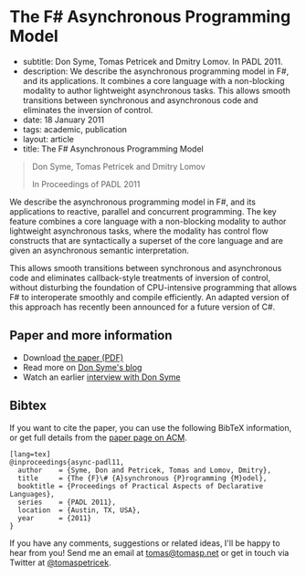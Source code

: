 # The F# Asynchronous Programming Model

 - subtitle: Don Syme, Tomas Petricek and Dmitry Lomov. In PADL 2011.
 - description: We describe the asynchronous programming model in F#, and its applications. It combines a core
     language with a non-blocking modality to author lightweight asynchronous tasks. This allows smooth
     transitions between synchronous and asynchronous code and eliminates the inversion of control.
 - date: 18 January 2011
 - tags: academic, publication
 - layout: article
 - title: The F# Asynchronous Programming Model

> Don Syme, Tomas Petricek and Dmitry Lomov
>
> In Proceedings of PADL 2011

We describe the asynchronous programming model in F#, and its applications to reactive,
parallel and concurrent programming. The key feature combines a core language with a
non-blocking modality to author lightweight asynchronous tasks, where the modality has
control flow constructs that are syntactically a superset of the core language and are
given an asynchronous semantic interpretation.

This allows smooth transitions between synchronous and asynchronous code and eliminates
callback-style treatments of inversion of control, without disturbing the foundation of
CPU-intensive programming that allows F# to interoperate smoothly and compile efficiently.
An adapted version of this approach has recently been announced for a future version of C#.


## Paper and more information

 - Download [the paper (PDF)](async.pdf)
 - Read more on [Don Syme's blog](http://blogs.msdn.com/b/dsyme/archive/2010/10/21/the-f-asynchronous-programming-model-padl-2010-pre-publication-draft.aspx)
 - Watch an earlier [interview with Don Syme](http://channel9.msdn.com/Blogs/Charles/Don-Syme-Whats-new-in-F-Asynchronous-Workflows-and-welcome-to-the-NET-family)

## <a id="cite">Bibtex</a>
If you want to cite the paper, you can use the following BibTeX information, or
get full details from the [paper page on ACM](http://dl.acm.org/citation.cfm?id=1946313.1946334&coll=DL&dl=GUIDE&CFID=375487526&CFTOKEN=86636259).

    [lang=tex]
    @inproceedings{async-padl11,
      author    = {Syme, Don and Petricek, Tomas and Lomov, Dmitry},
      title     = {The {F}\# {A}synchronous {P}rogramming {M}odel},
      booktitle = {Proceedings of Practical Aspects of Declarative Languages},
      series    = {PADL 2011},
      location  = {Austin, TX, USA},
      year      = {2011}
    }

If you have any comments, suggestions or related ideas, I'll be happy to
hear from you! Send me an email at [tomas@tomasp.net](mailto:tomas@tomasp.net)
or get in touch via Twitter at [@tomaspetricek](http://twitter.com/tomaspetricek).

